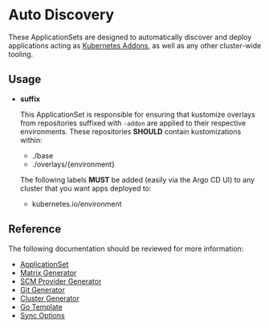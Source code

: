 # Auto Discovery

These ApplicationSets are designed to automatically discover and deploy applications acting as [Kubernetes Addons](https://kubernetes.io/docs/concepts/cluster-administration/addons/), as well as any other cluster-wide tooling.

## Usage

- **suffix**

  This ApplicationSet is responsible for ensuring that kustomize overlays from repositories suffixed with `-addon` are applied to their respective environments. These repositories **SHOULD** contain kustomizations within:

  - ./base
  - ./overlays/{environment}

  The following labels **MUST** be added (easily via the Argo CD UI) to any cluster that you want apps deployed to:

  - kubernetes.io/environment

## Reference

The following documentation should be reviewed for more information:

- [ApplicationSet](https://argo-cd.readthedocs.io/en/latest/operator-manual/applicationset/)
- [Matrix Generator](https://argo-cd.readthedocs.io/en/latest/operator-manual/applicationset/Generators-Matrix/)
- [SCM Provider Generator](https://argo-cd.readthedocs.io/en/latest/operator-manual/applicationset/Generators-SCM-Provider/)
- [Git Generator](https://argo-cd.readthedocs.io/en/latest/operator-manual/applicationset/Generators-Git/)
- [Cluster Generator](https://argo-cd.readthedocs.io/en/latest/operator-manual/applicationset/Generators-Cluster/)
- [Go Template](https://argo-cd.readthedocs.io/en/latest/operator-manual/applicationset/GoTemplate/)
- [Sync Options](https://argo-cd.readthedocs.io/en/latest/user-guide/sync-options/)
